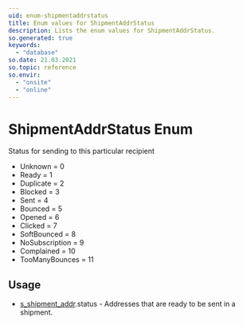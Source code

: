 ```yaml
---
uid: enum-shipmentaddrstatus
title: Enum values for ShipmentAddrStatus
description: Lists the enum values for ShipmentAddrStatus.
so.generated: true
keywords:
  - "database"
so.date: 21.03.2021
so.topic: reference
so.envir:
  - "onsite"
  - "online"
---
```


# ShipmentAddrStatus Enum

Status for sending to this particular recipient

* Unknown = 0
* Ready = 1
* Duplicate = 2
* Blocked = 3
* Sent = 4
* Bounced = 5
* Opened = 6
* Clicked = 7
* SoftBounced = 8
* NoSubscription = 9
* Complained = 10
* TooManyBounces = 11

## Usage

* [s_shipment_addr](../s-shipment-addr.md).status - Addresses that are ready to be sent in a shipment.
